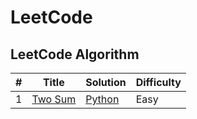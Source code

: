 # LeetCode

## LeetCode Algorithm
| # | Title | Solution | Difficulty |
|---| ----- | -------- | ---------- |
|1|[Two Sum](https://leetcode.com/problems/two-sum/)| [Python](./algorithms/python/twoSum/twoSum.py) |Easy|
